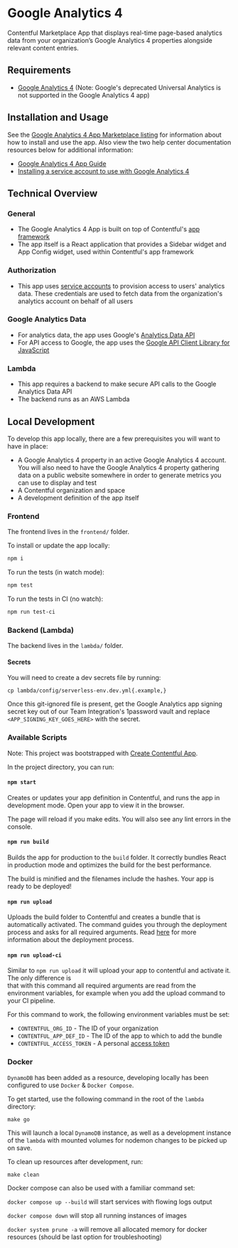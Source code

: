 # Google Analytics 4

Contentful Marketplace App that displays real-time page-based analytics data from your organization’s Google Analytics 4 properties alongside relevant content entries.


## Requirements

- [Google Analytics 4](https://developers.google.com/analytics/devguides/collection/ga4) (Note: Google's deprecated Universal Analytics is not supported in the Google Analytics 4 app)

## Installation and Usage

See the [Google Analytics 4 App Marketplace listing](https://contentful.com/marketplace/app/google-analytics-4) for information about how to install and use the app. Also view the two help center documentation resources below for additional information:

- [Google Analytics 4 App Guide](https://www.contentful.com/help/google-analytics-4-app/)
- [Installing a service account to use with Google Analytics 4](https://www.contentful.com/help/google-analytics-service-account-setup/)

## Technical Overview

### General

- The Google Analytics 4 App is built on top of Contentful's [app framework](https://www.contentful.com/developers/docs/extensibility/app-framework/)
- The app itself is a React application that provides a Sidebar widget and App Config widget, used within Contentful's app framework

### Authorization

- This app uses [service accounts](https://cloud.google.com/iam/docs/understanding-service-accounts) to provision access to users' analytics data. These credentials are used to fetch data from the organization's analytics account on behalf of all users

### Google Analytics Data

- For analytics data, the app uses Google's [Analytics Data API](https://developers.google.com/analytics/devguides/reporting/data/v1)
- For API access to Google, the app uses the [Google API Client Library for JavaScript](https://github.com/google/google-api-javascript-client)

### Lambda

- This app requires a backend to make secure API calls to the Google Analytics Data API
- The backend runs as an AWS Lambda

## Local Development

To develop this app locally, there are a few prerequisites you will want to have in place:

- A Google Analytics 4 property in an active Google Analytics 4 account. You will also need to have the Google Analytics 4 property gathering data on a public website somewhere in order to generate metrics you can use to display and test
- A Contentful organization and space
- A development definition of the app itself

### Frontend

The frontend lives in the `frontend/` folder.

To install or update the app locally:

```sh
npm i
```

To run the tests (in watch mode):

```sh
npm test
```

To run the tests in CI (no watch):

```sh
npm run test-ci
```

### Backend (Lambda)

The backend lives in the `lambda/` folder.

#### Secrets

You will need to create a dev secrets file by running:

```
cp lambda/config/serverless-env.dev.yml{.example,}
```

Once this git-ignored file is present, get the Google Analytics app signing secret key out of our Team Integration's 1password vault and replace `<APP_SIGNING_KEY_GOES_HERE>` with the secret.

### Available Scripts

Note: This project was bootstrapped with [Create Contentful App](https://github.com/contentful/create-contentful-app).

In the project directory, you can run:

#### `npm start`

Creates or updates your app definition in Contentful, and runs the app in development mode.
Open your app to view it in the browser.

The page will reload if you make edits.
You will also see any lint errors in the console.

#### `npm run build`

Builds the app for production to the `build` folder.
It correctly bundles React in production mode and optimizes the build for the best performance.

The build is minified and the filenames include the hashes.
Your app is ready to be deployed!

#### `npm run upload`

Uploads the build folder to Contentful and creates a bundle that is automatically activated.
The command guides you through the deployment process and asks for all required arguments.
Read [here](https://www.contentful.com/developers/docs/extensibility/app-framework/create-contentful-app/#deploy-with-contentful) for more information about the deployment process.

#### `npm run upload-ci`

Similar to `npm run upload` it will upload your app to contentful and activate it. The only difference is  
that with this command all required arguments are read from the environment variables, for example when you add
the upload command to your CI pipeline.

For this command to work, the following environment variables must be set:

- `CONTENTFUL_ORG_ID` - The ID of your organization
- `CONTENTFUL_APP_DEF_ID` - The ID of the app to which to add the bundle
- `CONTENTFUL_ACCESS_TOKEN` - A personal [access token](https://www.contentful.com/developers/docs/references/content-management-api/#/reference/personal-access-tokens)

### Docker

`DynamoDB` has been added as a resource, developing locally has been configured to use `Docker` & `Docker Compose`.

To get started, use the following command in the root of the `lambda` directory:

`make go`

This will launch a local `DynamoDB` instance, as well as a development instance of the `lambda` with mounted volumes for nodemon changes to be picked up on save.

To clean up resources after development, run:

`make clean`

Docker compose can also be used with a familiar command set:

`docker compose up --build` will start services with flowing logs output

`docker compose down` will stop all running instances of images

`docker system prune -a` will remove all allocated memory for docker resources (should be last option for troubleshooting)
